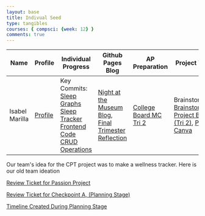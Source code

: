 ```yaml
---
layout: base
title: Indivual Seed
type: tangibles
courses: { compsci: {week: 12} }
comments: true
---
```


| Name | Profile | Individual Progress | Github Pages Blog | AP Preparation | Project Work |
-- | -- | -- | -- | -- | -- |
| Isabel Marilla| [Profile](https://github.com/iKAN2025) | Key Commits: [Sleep Graphs](https://github.com/jplip/frontTri2/commit/6c1c30a2330c8793d51d8a171ede4a5e85f27c96)  [Sleep Tracker Frontend Code](https://github.com/jplip/frontTri2/commit/6e6349fe8d5ed1c1148da5e457e118a6086c987e) [CRUD Operations](https://github.com/jplip/fitness-back/commit/89c160e6fcde12c8d859f1a9e792d670990b21aa)|[Night at the Museum Blog](https://ikan2025.github.io/Nighthawk-Pages//2023/08/16/NightAtTheMuseum.html), [Final Trimester Reflection](https://ikan2025.github.io/Nighthawk-Pages//2024/02/16/N@TM&FINAL_IPYNB_2_.html) | [College Board MC Tri 2](https://lin-ct.github.io/stu2/2023/11/06/CollegeBoard_MC_IPYNB_2_.html)| Brainstorming: [Brainstorm Project Blog (Tri 2)](https://ikan2025.github.io/Nighthawk-Pages//2023/11/17/2023-Review.html),  [Project Canva](https://www.canva.com/design/DAF5rMdEmOM/MrR0C3NiRY58O0DYxNHcEA/edit)


Our team's idea for the CPT project was to make a wellness tracker.  Here is our old team ideation



[Review Ticket for Passion Project](https://ikan2025.github.io/Nighthawk-Pages//2023/11/17/2023-Review.html)

[Review Ticket for Checkpoint A, (Planning Stage)](https://jplip.github.io/frontTri2/CA_CheckpointA.html)

[Timeline Created During Planning Stage](https://github.com/users/iKAN2025/projects/2/views/1)